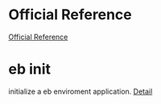 
# Official Reference

[Official Reference](https://docs.aws.amazon.com/ja_jp/elasticbeanstalk/latest/dg/eb3-cmd-commands.html)

# eb init

initialize a eb enviroment application.
[Detail](https://docs.aws.amazon.com/ja_jp/elasticbeanstalk/latest/dg/eb3-init.html)

# 